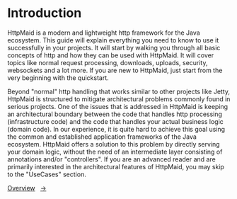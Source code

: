 # Introduction
HttpMaid is a modern and lightweight http framework for the Java ecosystem. This guide will
explain everything you need to know to use it successfully in your projects.
It will start by walking you through all basic concepts of http
and how they can be used with HttpMaid. It will cover topics like normal
request processing, downloads, uploads, security, websockets and a lot more.
If you are new to HttpMaid, just start from the very beginning with
the quickstart.

Beyond "normal" http handling that works similar to other projects like Jetty,
HttpMaid is structured to mitigate architectural problems
commonly found in serious projects.
One of the issues that is addressed in HttpMaid is keeping an architectural boundary
between the code that handles http processing (infrastructure code) and
the code that handles your actual business logic (domain code).
In our experience, it is quite hard to achieve this goal using the common and
established application frameworks of the Java ecosystem.
HttpMaid offers a solution to this problem by directly serving your domain
logic, without the need of an intermediate layer consisting of annotations and/or
"controllers". If you are an advanced reader and are primarily interested
in the architectural features of HttpMaid, you may skip to the "UseCases"
section.

<!---[Nav]-->
[Overview](../README.md)&nbsp;&nbsp;&nbsp;[&rarr;](02_QuickStart.md)


